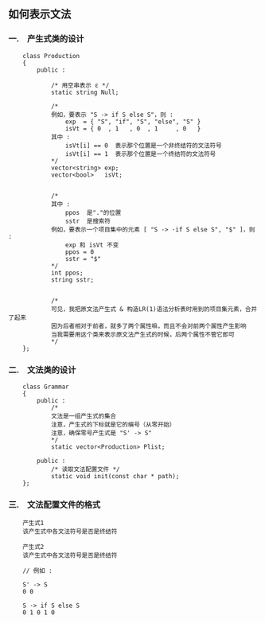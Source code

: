 ## 如何表示文法 ##


### 一.　产生式类的设计 ###

        class Production  
        {  
            public :  
            
                /* 用空串表示 ε */  
                static string Null;  
            
                /*  
                例如，要表示 "S -> if S else S"，则 :  
                    exp  = { "S", "if", "S", "else", "S" }  
                    isVt = { 0  , 1   , 0  , 1     , 0   }  
                其中 :  
                    isVt[i] == 0  表示那个位置是一个非终结符的文法符号  
                    isVt[i] == 1  表示那个位置是一个终结符的文法符号  
                */  
                vector<string> exp;  
                vector<bool>   isVt;  
                
                
                /*  
                其中 :  
                    ppos  是"."的位置  
                    sstr  是搜索符  
                例如，要表示一个项目集中的元素 [ "S -> ·if S else S", "$" ]，则 :  
                    exp 和 isVt 不变  
                    ppos = 0  
                    sstr = "$"  
                */  
                int ppos;  
                string sstr;  
                
                
                /*  
                可见，我把原文法产生式 & 构造LR(1)语法分析表时用到的项目集元素，合并了起来  
                因为后者相对于前者，就多了两个属性嘛，而且不会对前两个属性产生影响  
                当我需要用这个类来表示原文法产生式的时候，后两个属性不管它即可  
                */  
        };  


### 二.　文法类的设计 ###

        class Grammar  
        {  
            public :  
                /*  
                文法是一组产生式的集合  
                注意，产生式的下标就是它的编号（从零开始）  
                注意，确保零号产生式是 "S' -> S"  
                */  
                static vector<Production> Plist;  
            
            public :  
                /* 读取文法配置文件 */  
                static void init(const char * path);  
        };  


### 三.　文法配置文件的格式 ###

        产生式1  
        该产生式中各文法符号是否是终结符  
        
        产生式2  
        该产生式中各文法符号是否是终结符  
        
        // 例如 :  
        
        S' -> S  
        0 0  
        
        S -> if S else S  
        0 1 0 1 0  
